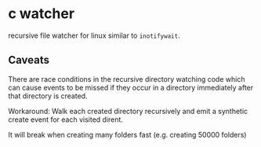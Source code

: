 # c watcher

recursive file watcher for linux similar to `inotifywait`.

## Caveats

There are race conditions in the recursive directory watching code which can cause events to be missed if they occur in a directory immediately after that directory is created.

Workaround: Walk each created directory recursively and emit a synthetic create event for each visited dirent.

It will break when creating many folders fast (e.g. creating 50000 folders)
